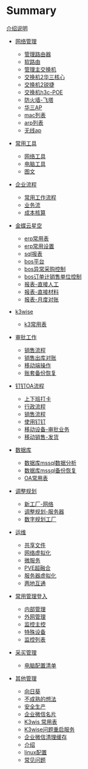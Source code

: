 <!--



```
cd /d D:\jack\云文档\
mdbook serve -n 0.0.0.0 -p 3000
```

mdbook build ./          #//发布一本书



npx wrangler pages publish book



--->

# Summary
[介绍说明](./readme.md)


- [网络管理]()
    - [管理路由器](./网络/管理路由器.md)
    - [软路由](网络/软路由.md)
    - [管理主交换机](./网络/管理主交换机.md)
    - [交换机2华三核心](./网络/交换机2华三核心.md)
    - [交换机2锐捷](./网络/交换机2锐捷.md)
    - [交换机h3c-POE](./网络/交换机2华三poe.md)
    - [防火墙-飞塔](./网络/防火墙-飞塔.md)
    - [华三AP](./网络/华三AP.md)
    - [mac列表](./网络/mac列表.md)
  - [arp列表](./网络/arp列表.md)
  - [无线ap](./无线ap.md)
- [常用工具]()
    - [网络工具](./网络工具.md)
    - [电脑工具](./电脑工具.md)
    - [图文](./其他管理/uml图支持.md)
- [企业流程]()
   - [常用工作流程](./erp/订单-工作流程梳理.md)
   - [业务流](./erp/业务流与角色.md)
   - [成本核算](./erp/成本核算月报表.md)
- [金蝶云星空]()
   - [erp常用表](./金蝶云操作/kd常用表结构.md)
   - [erp常用设置](./金蝶云操作/常用管理设置.md)
   - [sql报表](./金蝶云操作/sql报表.md)
   - [bos平台](./金蝶云操作/bos平台.md)
   - [bos异常采购控制](./金蝶云操作/bos异常采购控制.md)
   - [bos订单计销售单位控制](./金蝶云操作/bos订单计销售单位控制.md)
   - [报表-直接人工](./erp/直接人工.md)
   - [报表-直接材料](./erp/直接材料.md)
   - [报表-月度对账](./erp/月度对账.md)
- [k3wise]()
   - [k3常用表](./k3wise/k3wise表.md)
- [审批工作](./金蝶云操作/审批业务.md) 
   - [销售流程](./金蝶云操作/销售工作流程.md)
   - [销售出库对账](./金蝶云操作/销售出库对账.md)
   - [移动端操作](./金蝶云操作/移动端操作.md)
   - [账套备份恢复](./金蝶云操作/备份恢复注册数据中心.md)

- [钉钉OA流程]()
  
   - [上下班打卡](./钉钉/上下班打卡.md)
   - [行政流程](./oa流程/行政流程.md)
   - [销售流程](./oa流程/销售流程.md)
   - [使用钉钉](./钉钉/使用钉钉.md)
   - [移动设备-审批业务](./钉钉/移动设备-审批业务.md)
   - [移动销售-发货](./钉钉/移动销售-发货.md)
- [数据库]()
   - [数据库mssql数据分析](./服务器/ms数据库数据维护.md)
   - [数据库mssql备份恢复](./服务器/ms数据库维护.md)
   - [OA常用表](./服务器/补充数据.md)
- [调整规划]()
   - [新工厂-网络](./新工厂/调整规划-网络.md)
   - [调整规划-服务器](./新工厂/调整规划-服务器.md)
   - [数字规划工厂](./新工厂/树枝工厂.md)


- [运维]()
   - [共享文件](./服务器/共享文件.md)
   - [网络虚拟化](./服务器/网络虚拟化.md)
   - [微服务](./服务器/微服务.md)
   - [PVE超融合](./服务器/pve.md)
   - [服务器虚拟化](./服务器/虚拟化设备.md)
   - [两地互通](./服务器/外部访问内部.md)
- [常用管理登入]()
  - [内部管理](./管理内部.md)
   - [外网管理](./管理外网.md)
   - [监控主控](./网络/监控主控.md)
   - [特殊设备](./特殊设备.md)
   - [监控列表](./网络/监控设备列表.md)
- [采买管理](./其他管理/采买管理.md)
   - [电脑配置清单](./其他管理/电脑配置.md)
- [其他管理]()
   - [向日葵](./其他管理/向日葵.md)
   - [不成熟的想法](./其他管理/不成熟的想法.md)
   - [安全生产](./其他管理/安全生产app.md)
   - [企业微信名片](./其他管理/企业微信名片.md)
   - [K3wis 常用表](./k3wise/k3wise表.md)
   - [K3wise问题重启服务](./服务器/k3问题正在调用中间层层处理.md)
   - [企业微信清理缓存](./其他管理/企业微信清理缓存.md)   
   - [介绍](./showme/readme.md)
   - [linux配置](./k.md)
   - [常见问题](./金蝶云操作/常见问题.md)




